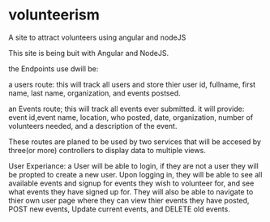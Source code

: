# volunteerism
A site to attract volunteers using angular and nodeJS


This site is being buit with Angular and NodeJS.

the Endpoints use dwill be:


a users route:
this will track all users and store thier user id, fullname, first name, last name, organization, and events postsed.

an Events route; 
this will track all events ever submitted. it will provide: event id,event name, location, who posted, date, organization, number of volunteers needed, and a description of the event.


These routes are planed to be used by two services that will be accesed by three(or more) controllers to display data to multiple views.

User Experiance:
a User will be able to login, if they are not a user they will be propted to create a new user. Upon logging in, they will be able to see all available events and signup for events they wish to volunteer for, and see what events they have signed up for. They will also be able to navigate to thier own user page where they can view thier events they have posted, POST new events, Update current events, and DELETE old events.  
